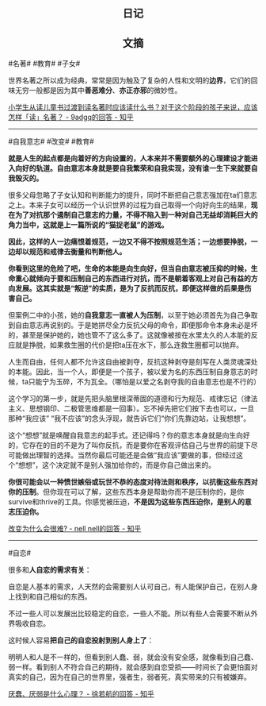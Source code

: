 ## <center>日记</center>



## <center>文摘</center>

#名著# #教育# #子女#

世界名著之所以成为经典，常常是因为触及了复杂的人性和文明的**边界**，它们的回味无穷一般都是因为其中**善恶难分**、**亦正亦邪**的微妙性。

[小学生从读儿童书过渡到读名著时应该读什么书？对于这个阶段的孩子来说，应该怎样「读」名著？ - 9adgq的回答 - 知乎](https://www.zhihu.com/question/643197930/answer/3412021093)

---

#自我意志# #改变# #教育#

**就是人生的起点都是向着好的方向设置的，人本来并不需要额外的心理建设才能进入向好的轨道。自由意志本身就是要自我繁荣和自我实现，没有谁一生下来就要自我毁灭的。**

很多父母忽略了子女认知和判断能力的提升，同时不断把自己意志强加在ta们意志之上。本来子女可以经历一个认识世界的过程为自己取得一个向好向生的结果，**现在为了对抗那个遏制自己意志的力量，不得不陷入到一种对自己无益却消耗巨大的角力当中，这就是上一篇所说的“猫捉老鼠”的游戏。**

**因此，这样的人一边痛恨着规范，一边又不得不按照规范生活；一边想要挣脱，一边却以规范和戒律去衡量和判断他人。**

**你看到这里的危险了吧，生命的本能是向生向好，但当自由意志被压抑的时候，生命重心就倾向于要和压制自己的东西进行对抗，而不是朝着客观上对自己有益的方向发展。这其实就是“叛逆”的实质，是为了反抗而反抗，即便这样做的后果是伤害自己。**

但案例二中的小孩，她的**自我意志一直被人为压制**，以至于她必须首先为自己争取到自由意志再说别的。于是她拼尽全力反抗父母的命令，即便那命令本身未必是坏的，甚至是保护她的，她也管不了这么多了。这就像被按在水里太久的人本能的反应就是挣脱，如果救生圈的代价是把ta压在水下，那么连救生圈都可以抛弃。

人生而自由，任何人都不允许这自由被剥夺，反抗这种剥夺是刻写在人类灵魂深处的本能。因此，当一个人，即便是一个孩子，被以爱为名的东西压制自身意志的时候，ta只能宁为玉碎，不为瓦全。（哪怕是以爱之名剥夺我的自由意志也是不行的）

这个学习的第一步，就是先把头脑里根深蒂固的道德和行为规范、戒律忘记（律法主义、思想钢印、二极管思维都是一回事）。忘不掉先把它们按下去也可以，一旦那种“我应该” “我不应该”的念头浮现，就告诉它们“你们先靠边站，让我想想”。

这个“想想”就是唤醒自我意志的起手式。还记得吗？你的意志本身就是向生向好的，它存在的目的不是为了叫你反抗，而是要你在客观评估自己与世界的前提下尽可能做出理智的选择。当然你最后可能还是会做“我应该”要做的事，但经过这个“想想”，这个决定就不是别人强加给你的，而是你自己做出来的。

**你很可能会以一种愤世嫉俗或玩世不恭的态度对待法则和秩序，以抗衡这些东西对你的压制**。但你现在可以了解，这些东西本身是帮助你而不是压制你的，是你survive和thrive的工具。你感觉被压迫，**不是因为这些东西压迫你，是别人的意志压迫你。**

[改变为什么会很难? - nell nell的回答 - 知乎](https://www.zhihu.com/question/652749202/answer/3478896799)

---

#自恋#

很多和**人自恋的需求有关**：

自恋是人基本的需求，人天然的会需要别人认可自己，有人能保护自己，在别人身上找到和自己相似的东西。

不过一些人可以发展出比较稳定的自恋，一些人不能。所以有些人会需要不断从外界吸收自恋。

这时候人容易**把自己的自恋投射到别人身上了**：

明明人和人是不一样的，但看到别人蠢、弱，就会没有安全感，就像看到自己蠢、弱一样。看到别人不符合自己的期待，就会感到自恋受损——时间长了会更怕面对真实的自己，因为在自己的世界里，强者生，弱者死，真实带来的只有被嫌弃。

[厌蠢、厌弱是什么心理？ - 徐若航的回答 - 知乎](https://www.zhihu.com/question/652563760/answer/3465657842)
